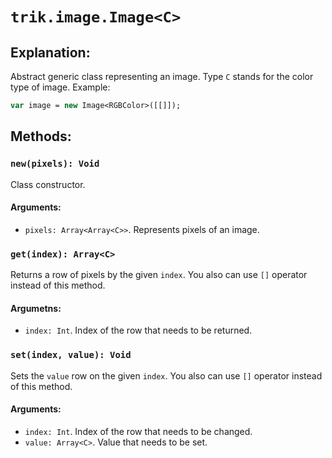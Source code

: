 `trik.image.Image<C>`
===================

Explanation:
------------
Abstract generic class representing an image. Type `C` stands for the color type of image. Example:
```haxe
var image = new Image<RGBColor>([[]]);
```

Methods:
--------
### `new(pixels): Void`
Class constructor.
#### Arguments:
- `pixels: Array<Array<C>>`. Represents pixels of an image.

### `get(index): Array<C>`
Returns a row of pixels by the given `index`. You also can use `[]` operator instead of this method.
#### Argumetns:
- `index: Int`. Index of the row that needs to be returned. 

### `set(index, value): Void`
Sets the `value` row on the given `index`. You also can use `[]` operator instead of this method.
#### Arguments:
- `index: Int`. Index of the row that needs to be changed.
- `value: Array<C>`. Value that needs to be set.

